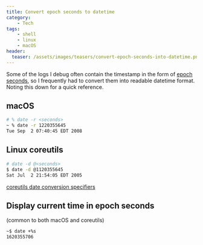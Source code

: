 ```yaml
---
title: Convert epoch seconds to datetime
category:
    - Tech
tags:
    - shell
    - linux
    - macOS
header:
  teaser: /assets/images/teasers/convert-epoch-seconds-into-datetime.png
---
```


Some of the logs I debug often contain the timestamp in the form of [epoch seconds](https://en.wikipedia.org/wiki/Epoch_(computing)), so I frequently had to convert them into readable datetime format. Noting this down for a quick reference.

## macOS

```zsh
# % date -r <seconds>
~ % date -r 1220355645
Tue Sep  2 07:40:45 EDT 2008
```

## Linux coreutils

```bash
# date -d @<seconds>
$ date -d @1120355645
Sat Jul  2 21:54:05 EDT 2005
```

[coreutils date conversion specifiers](https://www.gnu.org/software/coreutils/manual/coreutils.html#Date-conversion-specifiers)

## Display current time in epoch seconds

(common to both macOS and coreutils)

```bash
~$ date +%s
1620355706
```
